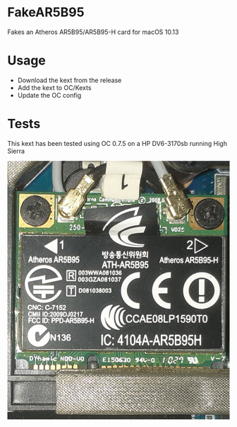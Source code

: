 # FakeAR5B95
Fakes an Atheros AR5B95/AR5B95-H card for macOS 10.13

# Usage
- Download the kext from the release
- Add the kext to OC/Kexts
- Update the OC config

# Tests
This kext has been tested using OC 0.7.5 on a HP DV6-3170sb running High Sierra

![](AR5B95.jpg)
